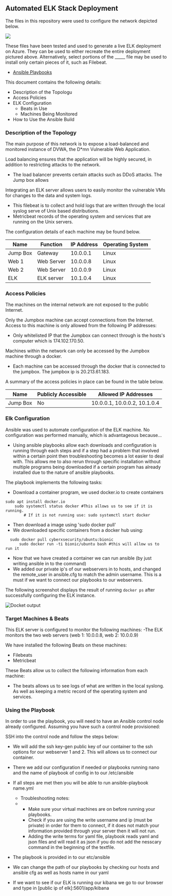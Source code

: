 ## Automated ELK Stack Deployment

The files in this repository were used to configure the network depicted below.

![](https://cdn.discordapp.com/attachments/792243138890694660/973243891358785556/unknown.png)

These files have been tested and used to generate a live ELK deployment on Azure. They can be used to either recreate the entire deployment pictured above. Alternatively, select portions of the _____ file may be used to install only certain pieces of it, such as Filebeat.

  - [Ansible Playbooks](https://github.com/Ruykii/MSUBootcamp2022/tree/main/Ansible)

This document contains the following details:
- Description of the Topologu
- Access Policies
- ELK Configuration
  - Beats in Use
  - Machines Being Monitored
- How to Use the Ansible Build


### Description of the Topology

The main purpose of this network is to expose a load-balanced and monitored instance of DVWA, the D*mn Vulnerable Web Application.

Load balancing ensures that the application will be highly secured, in addition to restricting attacks to the network.
- The load balancer prevents certain attacks such as DDoS attacks. The Jump box allows 

Integrating an ELK server allows users to easily monitor the vulnerable VMs for changes to the data and system logs.
-  This filebeat is to collect and hold logs that are written through the local syslog serve of Unix based distributions. 
-  Metricbeat records of the operating system and services that are running on the Unix servers. 

The configuration details of each machine may be found below.

| Name     | Function | IP Address | Operating System |
|----------|------------|----------|------------------|
| Jump Box | Gateway    | 10.0.0.1 | Linux            |
| Web 1    | Web Server | 10.0.0.8 | Linux            |
| Web 2    | Web Server | 10.0.0.9 | Linux            |
| ELK      | ELK server | 10.1.0.4 | Linux            |

### Access Policies

The machines on the internal network are not exposed to the public Internet. 

Only the Jumpbox machine can accept connections from the Internet. Access to this machine is only allowed from the following IP addresses:
- Only whitelisted IP that the Jumpbox can connect through is the hosts's computer which is 174.102.170.50.

Machines within the network can only be accessed by the Jumpbox machine through a docker.
- Each machine can be accessed through the docker that is connected to the jumpbox. The jumpbox ip is 20.213.61.183. 

A summary of the access policies in place can be found in the table below.

| Name     | Publicly Accessible | Allowed IP Addresses |
|----------|---------------------|----------------------|
| Jump Box | No                 | 10.0.0.1, 10.0.0.2, 10.1.0.4 |


### Elk Configuration

Ansible was used to automate configuration of the ELK machine. No configuration was performed manually, which is advantageous because...
- Using ansible playbooks allow each downloads and configuration is running through each steps and if a step had a problem that involved within a certain point then troubleshooting becomes a lot easier to deal with. This allows me to also rerun through specific installation without multiple programs being downloaded if a certain program has already installed due to the nature of ansible playbooks.  

The playbook implements the following tasks:
- Download a container program, we used docker.io to create containers 
```
sudo apt install docker.io
    sudo systemctl status docker #This allows us to see if it is running.
        # If it is not running use: sudo systemctl start docker
```

- Then download a image using 'sudo docker pull'
- We downloaded specific containers from a docker hub using: 
```
  sudo docker pull cyberxsecurity/ubuntu:bionic
      sudo docker run -ti bionic/ubuntu bash #this will allow us to run it
```
- Now that we have created a container we can run ansible (by just writing ansible in to the command)
- We added our private ip's of our webservers in to hosts, and changed the remote_user in ansible.cfg to match the admin username. This is a must if we want to connect our      playbooks to our webservers. 



The following screenshot displays the result of running `docker ps` after successfully configuring the ELK instance.

![Docket output](https://cdn.discordapp.com/attachments/792243138890694660/973275317420564510/unknown.png)

### Target Machines & Beats
This ELK server is configured to monitor the following machines:
-The ELK monitors the two web servers (web 1: 10.0.0.8, web 2: 10.0.0.9)

We have installed the following Beats on these machines:
- Filebeats
- Metricbeat

These Beats allow us to collect the following information from each machine:
- The beats allows us to see logs of what are written in the local syslong. As well as keeping a metric record of the operating system and services. 

### Using the Playbook
In order to use the playbook, you will need to have an Ansible control node already configured. Assuming you have such a control node provisioned: 

SSH into the control node and follow the steps below:
- We will add the ssh key-gen public key of our container to the ssh options for our webserver 1 and 2. This will allows us to connect our container. 
- There we add our configuration if needed or playbooks running nano and the name of playbook of config in to our /etc/ansible
- If all steps are met then you will be able to run ansible-playbook name.yml

    - Troubleshooting notes: 
    -
      - Make sure your virtual machines are on before running your playbooks. 
      - Check if you are using the write username and ip (must be private) in order for them to connect, if it does not match your information provided through your server then it will not run.
      - Adding the write terms for yaml file, playbook reads yaml and json files and will read it as json if you do not add the nesscary command in the beginning of the textfile.


- The playbook is provided in to our etc/ansible
- We can change the path of our playbooks by checking our hosts and ansible cfg as well as hosts name in our yaml
- If we want to see if our ELK is running our kibana we go to our browser and type in [public ip of elk]:5601/app/kibana

